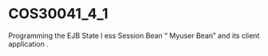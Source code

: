 # COS30041_4_1
Programming  the EJB  State l ess Session  Bean “ Myuser Bean” and its client application .
